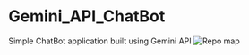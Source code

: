 # Gemini_API_ChatBot
Simple ChatBot application built using Gemini API
![Repo map](https://github.com/user-attachments/assets/bd8aca00-0e07-4e7c-9811-6ece1c7bb46f)
